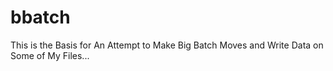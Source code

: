 # bbatch
This is the Basis for An Attempt to Make Big Batch Moves and Write Data on Some of My Files... 
